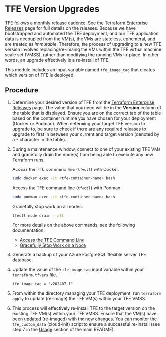 # TFE Version Upgrades

TFE follows a monthly release cadence. See the [Terraform Enterprise Releases](https://developer.hashicorp.com/terraform/enterprise/releases) page for full details on the releases. Because we have bootstrapped and automated the TFE deployment, and our TFE application data is decoupled from the VM(s), the VMs are stateless, ephemeral, and are treated as _immutable_. Therefore, the process of upgrading to a new TFE version involves replacing/re-imaing the VMs within the TFE virtual machine scale set (VMSS), rather than modifying the running VMs in-place. In other words, an upgrade effectively is a re-install of TFE.

This module includes an input variable named `tfe_image_tag` that dicates which version of TFE is deployed.

## Procedure

1. Determine your desired version of TFE from the [Terraform Enterprise Releases](https://developer.hashicorp.com/terraform/enterprise/releases) page. The value that you need will be in the **Version** column of the table that is displayed. Ensure you are on the correct tab of the table based on the container runtime you have chosen for your deployment (Docker or Podman). When determing your target TFE version to upgrade to, be sure to check if there are any required releases to upgrade to first in between your current and target version (denoted by a `*` character in the table).

2. During a maintenance window, connect to one of your existing TFE VMs and gracefully drain the node(s) from being able to execute any new Terraform runs.
   
   Access the TFE command line (`tfectl`) with Docker:
   ```sh
   sudo docker exec -it <tfe-container-name> bash
   ```

   Access the TFE command line (`tfectl`) with Podman:
   ```sh
   sudo podman exec -it <tfe-container-name> bash
   ```

   Gracefully stop work on all nodes:
   ```sh
   tfectl node drain --all
   ```

   For more details on the above commands, see the following documentation:
    - [Access the TFE Command Line](https://developer.hashicorp.com/terraform/enterprise/flexible-deployments/admin/admin-cli/cli-access)
    - [Gracefully Stop Work on a Node](https://developer.hashicorp.com/terraform/enterprise/flexible-deployments/admin/admin-cli/admin-cli#gracefully-stop-work-on-a-node)

3. Generate a backup of your Azure PostgreSQL flexible server TFE database.
   
4. Update the value of the `tfe_image_tag` input variable within your `terraform.tfvars` file.
   
   ```hcl
   tfe_image_tag = "v202407-1"
    ```

5. From within the directory managing your TFE deployment, run `terraform apply` to update (re-image) the TFE VM(s) within your TFE VMSS.

6. This process will effectively re-install TFE to the target version on the existing TFE VM(s) within your TFE VMSS. Ensure that the VM(s) have been updated (re-imaged) with the new changes. You can monitor the `tfe_custom_data` (cloud-init) script to ensure a successful re-install (see step 7 in the [Usage](../README.md#usage) section of the main README).